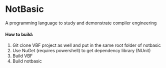 NotBasic
========

A programming language to study and demonstrate compiler engineering

#### How to build:
1. Git clone VBF project as well and put in the same root folder of notbasic
2. Use NuGet (requires powershell) to get dependency library (NUnit)
3. Build VBF
4. Build notbasic
